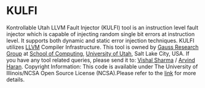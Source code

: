 KULFI
=====

Kontrollable Utah LLVM Fault Injector (KULFI) tool is an instruction level fault injector which is capable of injecting random single bit errors at instruction level. It supports both dynamic and static error injection techniques. KULFI utilizes <a href="http://llvm.org/">LLVM</a> Compiler Infrastructure. This tool is owned by <a href="http://www.cs.utah.edu/formal_verification/">Gauss Research Group</a> at <a href="http://www.cs.utah.edu/">School of Computing</a>, <a href="http://www.utah.edu/">University of Utah</a>, Salt Lake City, USA. If you have any tool related queries, please send it to: <a href="mailto:vcsharma@cs.utah.edu">Vishal Sharma</a> / <a href="mailto:haran@cs.utah.edu"> Arvind Haran</a>.  Copyright Information: This code is available under The University of Illinois/NCSA Open Source License (NCSA).Please refer to the <a href="http://opensource.org/licenses/NCSA">link</a> for more details.
